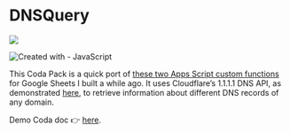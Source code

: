 # DNSQuery

![](https://user-images.githubusercontent.com/12829262/182559678-98a6eebb-9b63-40e9-96d3-9f57cb873184.png)

![Created with - JavaScript](https://img.shields.io/static/v1?label=Created+with&message=JavaScript&color=blue&logo=JavaScript)

This Coda Pack is a quick port of [these two Apps Script custom functions](https://github.com/pfelipm/fxdnsquery) for Google Sheets I built a while ago. It uses Cloudflare’s 1.1.1.1 DNS API, as demonstrated [here](https://developers.cloudflare.com/1.1.1.1/other-ways-to-use-1.1.1.1/dns-in-google-sheets/), to retrieve information about different DNS records of any domain.

Demo Coda doc 👉 [here](https://coda.io/d/_dkFNg6XqfLU/DNS-Query-demo_suDSO).
